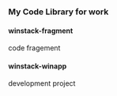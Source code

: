 
### My Code Library for work


#### winstack-fragment

code fragement


#### winstack-winapp

development project